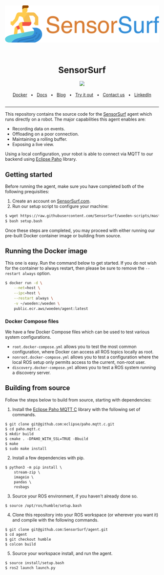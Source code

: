 [![SensorSurf](assets/logo.png)](https://www.sensorsurf.com)

<br/>

<div align="center">
    <h1>SensorSurf</h1>
    <a href="https://github.com/sensorsurf/agent/blob/humble/LICENSE"><img src="https://img.shields.io/badge/License-AGPL_v3-blue.svg" /></a>
    <br />
    <br />
    <a href="https://gallery.ecr.aws/woeden/agent">Docker</a>
    <span>&nbsp;&nbsp;•&nbsp;&nbsp;</span>
    <a href="https://docs.woeden.com">Docs</a>
    <span>&nbsp;&nbsp;•&nbsp;&nbsp;</span>
    <a href="https://sensorsurf.com/blogs">Blog</a>
    <span>&nbsp;&nbsp;•&nbsp;&nbsp;</span>
    <a href="https://app.woeden.com/auth/register">Try it out</a>
    <span>&nbsp;&nbsp;•&nbsp;&nbsp;</span>
    <a href="https://sensorsurf.com/contact">Contact us</a>
    <span>&nbsp;&nbsp;•&nbsp;&nbsp;</span>
    <a href="https://linkedin.com/company/sensorsurf">LinkedIn</a>
  <br />
  <br />
</div>

<hr />

This repository contains the source code for the [SensorSurf](sensorsurf.com) agent which runs directly on a robot. The major capabilities this agent enables are:

* Recording data on events.
* Offloading on a poor connection.
* Maintaining a rolling buffer.
* Exposing a live view.

Using a local configuration, your robot is able to connect via MQTT to our backend using [Eclipse Paho](http://eclipse.org/paho) library.

## Getting started

Before running the agent, make sure you have completed both of the following prequisities:

1. Create an account on [SensorSurf.com](sensorsurf.com).
2. Run our setup script to configure your machine:

```bash
$ wget https://raw.githubusercontent.com/SensorSurf/woeden-scripts/master/setup.bash
$ bash setup.bash
```

Once these steps are completed, you may proceed with either running our pre-built Docker container image or building from source.

## Running the Docker image

This one is easy. Run the command below to get started. If you do not wish for the container to always restart, then please be sure to remove the `--restart always` option.

```bash
$ docker run -d \
    --net=host \
    --ipc=host \
    --restart always \
    -v ~/woeden:/woeden \
    public.ecr.aws/woeden/agent:latest
```

### Docker Compose files

We have a few Docker Compose files which can be used to test various system configurations.
* `root.docker-compose.yml` allows you to test the most common configuration, where Docker can access all ROS topics locally as root.
* `nonroot.docker-compose.yml` allows you to test a configuration where the local ROS setup only permits access to the current, non-root user.
* `discovery.docker-compose.yml` allows you to test a ROS system running a discovery server.

## Building from source

Follow the steps below to build from source, starting with dependencies:

1. Install the [Eclipse Paho MQTT C](https://github.com/eclipse/paho.mqtt.c) library with the following set of commands.
```
$ git clone git@github.com:eclipse/paho.mqtt.c.git
$ cd paho.mqtt.c
$ mkdir build
$ cmake . -DPAHO_WITH_SSL=TRUE -Bbuild
$ make
$ sudo make install
```

2. Install a few dependencies with pip.
```
$ python3 -m pip install \
    stream-zip \
    imageio \
    pandas \
    rosbags
```

3. Source your ROS environment, if you haven't already done so.
```
$ source /opt/ros/humble/setup.bash
```

4. Clone this repository into your ROS workspace (or wherever you want it) and compile with the following commands.
```
$ git clone git@github.com:SensorSurf/agent.git
$ cd agent
$ git checkout humble
$ colcon build
```

5. Source your workspace install, and run the agent.
```
$ source install/setup.bash
$ ros2 launch launch.py
```
